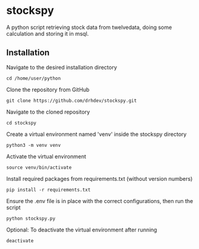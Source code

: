 # stockspy
A python script retrieving stock data from twelvedata, doing some calculation and storing it in msql.

## Installation 

Navigate to the desired installation directory
```
cd /home/user/python
```
Clone the repository from GitHub
```
git clone https://github.com/drhdev/stockspy.git
```
Navigate to the cloned repository
```
cd stockspy
```
Create a virtual environment named 'venv' inside the stockspy directory
```
python3 -m venv venv
```
Activate the virtual environment
```
source venv/bin/activate
```
Install required packages from requirements.txt (without version numbers)
```
pip install -r requirements.txt
```
Ensure the .env file is in place with the correct configurations, then run the script
```
python stockspy.py
```
Optional: To deactivate the virtual environment after running
```
deactivate
```
